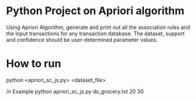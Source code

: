 # Python Project on Apriori algorithm 
Using Apriori Algorithm, generate and print out all the association rules and the input transactions for any transaction database. 
The dataset, support and confidence should be user-determined parameter values.

# How to run
python <apriori_sc_js.py>  <dataset_file>  <Minimum Support>  <Minimum Confidence>

/n Example python apriori_sc_js.py ds_grocery.txt 20 30

